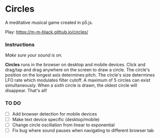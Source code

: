 # Circles

A meditative musical game created in p5.js.

Play: https://m-m-black.github.io/circles/

### Instructions

*Make sure your sound is on.*

**Circles** runs in the browser on desktop and mobile devices. Click and drag/tap and drag anywhere on the screen to draw a circle. The circle's position on the longest axis determines pitch. The circle's size determines LFO rate which modulates filter cutoff. A maximum of 5 circles can exist simultaneously. When a sixth circle is drawn, the oldest circle will disappear. That's all!

### TO DO

- [ ] Add browser detection for mobile devices
- [ ] Make text device specific (desktop/mobile)
- [ ] Change circle oscillation from linear to exponential
- [ ] Fix bug where sound pauses when navigating to different browser tab

